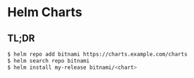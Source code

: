 # Helm Charts

## TL;DR

```bash
$ helm repo add bitnami https://charts.example.com/charts
$ helm search repo bitnami
$ helm install my-release bitnami/<chart>
```
